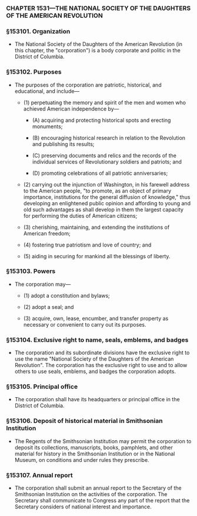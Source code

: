 ### **CHAPTER 1531—THE NATIONAL SOCIETY OF THE DAUGHTERS OF THE AMERICAN REVOLUTION**

### §153101. Organization
* The National Society of the Daughters of the American Revolution (in this chapter, the "corporation") is a body corporate and politic in the District of Columbia.

### §153102. Purposes
* The purposes of the corporation are patriotic, historical, and educational, and include—

  * (1) perpetuating the memory and spirit of the men and women who achieved American independence by—

    * (A) acquiring and protecting historical spots and erecting monuments;

    * (B) encouraging historical research in relation to the Revolution and publishing its results;

    * (C) preserving documents and relics and the records of the individual services of Revolutionary soldiers and patriots; and

    * (D) promoting celebrations of all patriotic anniversaries;


  * (2) carrying out the injunction of Washington, in his farewell address to the American people, "to promote, as an object of primary importance, institutions for the general diffusion of knowledge," thus developing an enlightened public opinion and affording to young and old such advantages as shall develop in them the largest capacity for performing the duties of American citizens;

  * (3) cherishing, maintaining, and extending the institutions of American freedom;

  * (4) fostering true patriotism and love of country; and

  * (5) aiding in securing for mankind all the blessings of liberty.

### §153103. Powers
* The corporation may—

  * (1) adopt a constitution and bylaws;

  * (2) adopt a seal; and

  * (3) acquire, own, lease, encumber, and transfer property as necessary or convenient to carry out its purposes.

### §153104. Exclusive right to name, seals, emblems, and badges
* The corporation and its subordinate divisions have the exclusive right to use the name "National Society of the Daughters of the American Revolution". The corporation has the exclusive right to use and to allow others to use seals, emblems, and badges the corporation adopts.

### §153105. Principal office
* The corporation shall have its headquarters or principal office in the District of Columbia.

### §153106. Deposit of historical material in Smithsonian Institution
* The Regents of the Smithsonian Institution may permit the corporation to deposit its collections, manuscripts, books, pamphlets, and other material for history in the Smithsonian Institution or in the National Museum, on conditions and under rules they prescribe.

### §153107. Annual report
* The corporation shall submit an annual report to the Secretary of the Smithsonian Institution on the activities of the corporation. The Secretary shall communicate to Congress any part of the report that the Secretary considers of national interest and importance.
